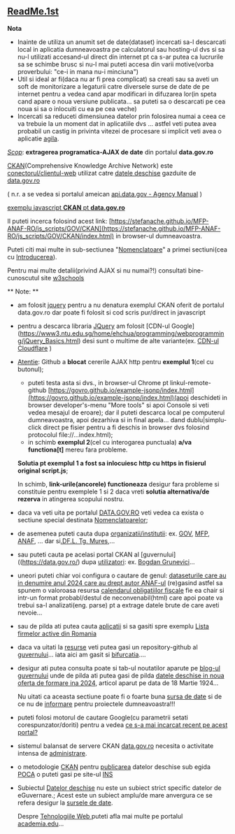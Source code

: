 ## [**ReadMe.1st**](https://github.com/stefanache/MFP-ANAF-RO/blob/main/js_scripts/GOV/CKAN/ReadMe.md)

**Nota**
- Inainte de utiliza un anumit set de date(dataset) incercati sa-l descarcati local in aplicatia dumneavoastra pe calculatorul sau hosting-ul dvs si sa nu-l utilizati accesand-ul direct din internet pt ca s-ar putea ca lucrurile sa se schimbe brusc si nu-l mai puteti accesa din varii motive(vorba proverbului: "ce-i in mana nu-i minciuna")
- Util si ideal ar fi(daca nu ar fi prea complicat) sa creati sau sa aveti un soft de monitorizare a legaturii catre diversele surse de date de pe internet pentru a vedea cand apar modificari in difuzarea lor(in speta cand apare o noua versiune publicata... sa puteti sa o descarcati pe cea noua si sa o inlocuiti cu ea pe cea veche)
- Incercati sa reduceti dimensiunea datelor prin folosirea numai a ceea ce va trebuie la un moment dat in aplicatiile dvs ... astfel veti putea avea probabil un castig in privinta vitezei de procesare si implicit veti avea o aplicatie [agila](https://www.dex.ro/agil).

[*Scop*](https://stefanache.github.io/MFP-ANAF-RO/js_scripts/GOV/CKAN): **extragerea programatica-AJAX de date** din portalul **data.gov.ro**

[CKAN](https://data.gov.ro/en/organization)(Comprehensive Knowledge Archive Network) este [conectorul/clientul-web](https://data.gov.ro/pages/developers) utilizat catre [datele deschise](https://data.gov.ro/ro/api/1/util/snippet/api_info.html?resource_id=57abf39a-82e7-422b-b2ec-a7bfb39d67f5) gazduite de [data.gov.ro](https://data.gov.ro/en/)


( n.r. a se vedea si portalul ameican [api.data.gov - Agency Manual](https://api.data.gov/docs/agency-manual/) )

[exemplu javascript **CKAN** pt **data.gov.ro**](https://data.gov.ro/ro/api/1/util/snippet/api_info.html?resource_id=57abf39a-82e7-422b-b2ec-a7bfb39d67f5)

Il puteti incerca folosind acest link: [https://stefanache.github.io/MFP-ANAF-RO/js_scripts/GOV/CKAN](https://stefanache.github.io/MFP-ANAF-RO/js_scripts/GOV/CKAN/index.html) in browser-ul 
dumneavoastra.

Puteti citi mai multe in sub-sectiunea "[Nomenclatoare](https://github.com/stefanache/MFP-ANAF-RO/tree/main?tab=readme-ov-file#nomenclatoare)" a primei sectiuni(cea cu [Introducerea](https://github.com/stefanache/MFP-ANAF-RO/tree/main#anaf-autoritate-fiscala-introducere-nomenclatoare)).

Pentru mai multe detalii(privind AJAX si nu numai?!) consultati bine-cunoscutul site [w3schools](https://www.w3schools.com/js/js_ajax_examples.asp)

** Note: **
- am folosit [jquery](https://www3.ntu.edu.sg/home/ehchua/programming/webprogramming/jQuery_Basics.html) pentru a nu denatura exemplul CKAN oferit de portalul data.gov.ro dar
  poate fi folosit si cod scris pur/direct in javascript
- pentru a descarca libraria [JQuery](https://www.w3schools.com/jquery/tryit.asp?filename=tryjquery_ajax_ajax) am folosit [CDN-ul Google] (https://www3.ntu.edu.sg/home/ehchua/programming/webprogramming/jQuery_Basics.html) desi sunt o multime de alte variante(ex. [CDN-ul Cloudflare](https://cdnjs.cloudflare.com/ajax/libs/jquery/2.1.4/jquery.min.js) )
- [Atentie](https://stefanache.github.io/MFP-ANAF-RO/js_scripts/GOV/CKAN): Github a **blocat** cererile AJAX http pentru **exemplul 1**(cel cu butonul);

  - puteti testa asta si dvs., in browser-ul Chrome pt linkul-remote-github [https://govro.github.io/example-jsonp/index.html](https://govro.github.io/example-jsonp/index.html)(apoi deschideti in browser developer's-menu "More tools"  si apoi Console si veti vedea mesajul de eroare); dar il puteti descarca  local pe computerul dumneavoastra, apoi dezarhiva si in final apela... dand dublu|simplu-click direct pe fisier pentru a fi deschis in browser dvs folosind protocolul file://...index.html);
  - in schimb **exemplul 2**(cel cu interogarea punctuala) **a/va functiona[t]** mereu fara probleme.

  **Solutia pt exemplul 1 a fost sa inlocuiesc http cu https in fisierul original script.js**;

  In schimb, **link-urile(ancorele) functioneaza** desigur fara probleme si constituie pentru exemplele 1 si 2 daca vreti **solutia alternativa/de rezerva** in atingerea scopului nostru.
- daca va veti uita pe portalul [DATA.GOV.RO](https://data.gov.ro/en/) veti vedea ca exista o sectiune special destinata [Nomenclatoarelor](https://data.gov.ro/group/nomenclatoare);
- de asemenea puteti cauta dupa [organizatii/institutii](https://data.gov.ro/en/organization): ex. [GOV](https://data.gov.ro/en/organization/guvernul-romaniei), [MFP](https://data.gov.ro/en/organization/mfp), [ANAF](https://data.gov.ro/en/organization/agentia-nationala-de-administrare-fiscala), ... dar si[.DF.L. Tg. Mures](https://data.gov.ro/organization/directia-fiscala-locala-targu-mures),...
- sau puteti cauta pe acelasi portal CKAN al [guvernului]((https://data.gov.ro/) dupa [utilizatori](https://data.gov.ro/user/): ex. [Bogdan Grunevici](https://data.gov.ro/en/user/?q=bogdan)...
- uneori puteti chiar voi configura o cautare de genul: [dataseturile care au in denumire anul 2024 care au drept autor ANAF-ul](https://data.gov.ro/dataset?_organization_limit=0&q=2024&organization=agentia-nationala-de-administrare-fiscala) (re)gasind astfel sa spunem o valoroasa resursa [calendarul obligatiilor fiscale](https://data.gov.ro/dataset/calendar_obligatii_fiscale_2024) fie ea chair si intr-un format probabl/destul de neconvenabil(html) care apoi poate va trebui sa-l analizati(eng. parse) pt a extrage datele brute de care aveti nevoie...
- sau de pilda ati putea cauta [aplicatii](https://data.gov.ro/showcase) si sa gasiti spre exemplu [Lista firmelor active din Romania](https://www.listafirme.ro/)
- daca va uitati la [resurse](https://data.gov.ro/pages/resources) veti putea gasi un repository-github al [guvernului](https://github.com/govro/)... iata aici am gasit si [bifurcatia](https://government.github.com/)....
- desigur ati putea consulta poate si tab-ul noutatilor aparute pe [blog-ul guvernului](https://data.gov.ro/blog) unde de pilda ati putea gasi de pilda [datele deschise in noua oferta de formare ina 2024](https://data.gov.ro/blog/datele-deschise-in-noua-oferta-de-formare-ina-2024), articol aparut pe data de 18 Martie 1924...
  
  Nu uitati ca aceasta sectiune poate fi o foarte buna [sursa de date](https://github.com/govro/) si de ce nu de [informare](https://github.com/govro/example-jsonp/tree/gh-pages) pentru proiectele dumneavoastra!!!
- puteti folosi motorul de cautare Google(cu parametrii setati corespunzator/doriti) pentru a vedea [ce s-a mai incarcat recent pe acest portal?](https://www.google.com/search?q=data.gov.ro+ckan&lr=lang_ro&sca_esv=599800748&rlz=1C1JJTC_enRO1087RO1087&tbs=lr:lang_1ro,qdr:d&sxsrf=ACQVn0_dUxkY5iAFLJVL6P_oU77sa6RPNw:1705675047182&source=lnt&sa=X&ved=2ahUKEwiJlqja1umDAxXxJhAIHQ_OBO4QpwV6BAgCEA0&biw=1850&bih=875&dpr=1)
  
- sistemul balansat de servere CKAN [data.gov.ro](https://gov.palcu.ro/2016/07/14/ultima-zi.html) necesita o activitate intensa de [administrare](https://gov.palcu.ro/2016/07/14/ultima-zi.html).
  
- o metodologie [CKAN](https://profs.info.uaic.ro/~busaco/teach/courses/wade/presentations/web07ArhitecturaAplicatiilorRDF-LinkedData.pdf) pentru [publicarea](https://data.gov.ro/pages/publish)  datelor deschise sub egida [POCA](https://www.poca.ro/) o puteti gasi pe site-ul [INS](https://insse.ro/cms/files/opendata/2020-09-14-105456.958150Metodologie-date-deschisefeb2019.pdf)
- 
  Subiectul [Datelor deschise](https://sites.google.com/upg-ploiesti.ro/resurse-se/alte-resurse/surse-de-date) nu este un subiect strict specific datelor de eGuvernare.; Acest este un subiect amplu/de mare anvergura ce se refera desigur la [sursele de date](https://fme.globema.ro/2021/03/25/fme-2021-0-o-noua-versiune-disponibila/).

  Despre [Tehnologiile Web ](https://www.academia.edu/17274310/Tema_1_Tehnologii_WEB) puteti afla mai multe pe portalul [academia.edu](https://www.academia.edu/)...
